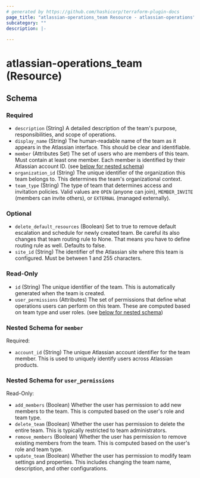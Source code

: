 ```yaml
---
# generated by https://github.com/hashicorp/terraform-plugin-docs
page_title: "atlassian-operations_team Resource - atlassian-operations"
subcategory: ""
description: |-
  
---
```


# atlassian-operations_team (Resource)





<!-- schema generated by tfplugindocs -->
## Schema

### Required

- `description` (String) A detailed description of the team's purpose, responsibilities, and scope of operations.
- `display_name` (String) The human-readable name of the team as it appears in the Atlassian interface. This should be clear and identifiable.
- `member` (Attributes Set) The set of users who are members of this team. Must contain at least one member. Each member is identified by their Atlassian account ID. (see [below for nested schema](#nestedatt--member))
- `organization_id` (String) The unique identifier of the organization this team belongs to. This determines the team's organizational context.
- `team_type` (String) The type of team that determines access and invitation policies. Valid values are `OPEN` (anyone can join), `MEMBER_INVITE` (members can invite others), or `EXTERNAL` (managed externally).

### Optional

- `delete_default_resources` (Boolean) Set to true to remove default escalation and schedule for newly created team. Be careful its also changes that team routing rule to None. That means you have to define routing rule as well. Defaults to false.
- `site_id` (String) The identifier of the Atlassian site where this team is configured. Must be between 1 and 255 characters.

### Read-Only

- `id` (String) The unique identifier of the team. This is automatically generated when the team is created.
- `user_permissions` (Attributes) The set of permissions that define what operations users can perform on this team. These are computed based on team type and user roles. (see [below for nested schema](#nestedatt--user_permissions))

<a id="nestedatt--member"></a>
### Nested Schema for `member`

Required:

- `account_id` (String) The unique Atlassian account identifier for the team member. This is used to uniquely identify users across Atlassian products.


<a id="nestedatt--user_permissions"></a>
### Nested Schema for `user_permissions`

Read-Only:

- `add_members` (Boolean) Whether the user has permission to add new members to the team. This is computed based on the user's role and team type.
- `delete_team` (Boolean) Whether the user has permission to delete the entire team. This is typically restricted to team administrators.
- `remove_members` (Boolean) Whether the user has permission to remove existing members from the team. This is computed based on the user's role and team type.
- `update_team` (Boolean) Whether the user has permission to modify team settings and properties. This includes changing the team name, description, and other configurations.
